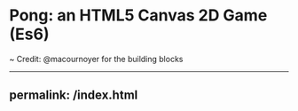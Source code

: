 # Pong: an HTML5 Canvas 2D Game (Es6)
~ Credit: @macournoyer for the building blocks

---
permalink: /index.html
---
